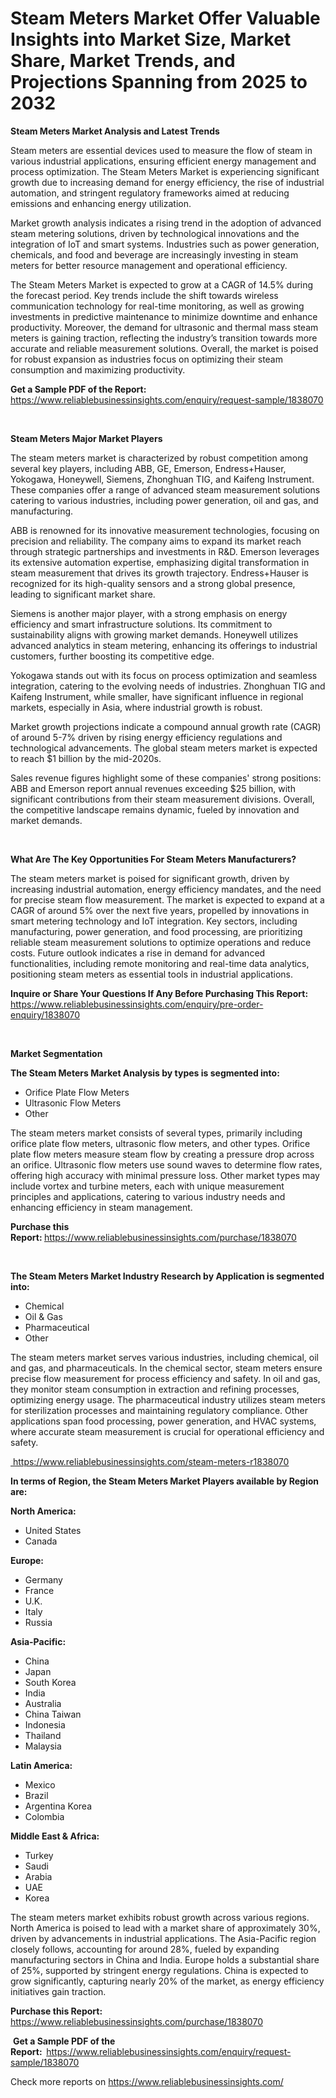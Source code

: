 <p><h1>Steam Meters Market Offer Valuable Insights into Market Size, Market Share, Market Trends, and Projections Spanning from 2025 to 2032</h1></p><p><strong>Steam Meters Market Analysis and Latest Trends</strong></p>
<p><p>Steam meters are essential devices used to measure the flow of steam in various industrial applications, ensuring efficient energy management and process optimization. The Steam Meters Market is experiencing significant growth due to increasing demand for energy efficiency, the rise of industrial automation, and stringent regulatory frameworks aimed at reducing emissions and enhancing energy utilization.</p><p>Market growth analysis indicates a rising trend in the adoption of advanced steam metering solutions, driven by technological innovations and the integration of IoT and smart systems. Industries such as power generation, chemicals, and food and beverage are increasingly investing in steam meters for better resource management and operational efficiency.</p><p>The Steam Meters Market is expected to grow at a CAGR of 14.5% during the forecast period. Key trends include the shift towards wireless communication technology for real-time monitoring, as well as growing investments in predictive maintenance to minimize downtime and enhance productivity. Moreover, the demand for ultrasonic and thermal mass steam meters is gaining traction, reflecting the industry’s transition towards more accurate and reliable measurement solutions. Overall, the market is poised for robust expansion as industries focus on optimizing their steam consumption and maximizing productivity.</p></p>
<p><strong>Get a Sample PDF of the Report:&nbsp;</strong> <a href="https://www.reliablebusinessinsights.com/enquiry/request-sample/1838070?utm_campaign=3107&utm_medium=2&utm_source=Github&utm_content=ia&utm_term=09042025&utm_id=steam-meters">https://www.reliablebusinessinsights.com/enquiry/request-sample/1838070</a></p>
<p>&nbsp;</p>
<p><strong>Steam Meters Major Market Players</strong></p>
<p><p>The steam meters market is characterized by robust competition among several key players, including ABB, GE, Emerson, Endress+Hauser, Yokogawa, Honeywell, Siemens, Zhonghuan TIG, and Kaifeng Instrument. These companies offer a range of advanced steam measurement solutions catering to various industries, including power generation, oil and gas, and manufacturing.</p><p>ABB is renowned for its innovative measurement technologies, focusing on precision and reliability. The company aims to expand its market reach through strategic partnerships and investments in R&D. Emerson leverages its extensive automation expertise, emphasizing digital transformation in steam measurement that drives its growth trajectory. Endress+Hauser is recognized for its high-quality sensors and a strong global presence, leading to significant market share.</p><p>Siemens is another major player, with a strong emphasis on energy efficiency and smart infrastructure solutions. Its commitment to sustainability aligns with growing market demands. Honeywell utilizes advanced analytics in steam metering, enhancing its offerings to industrial customers, further boosting its competitive edge.</p><p>Yokogawa stands out with its focus on process optimization and seamless integration, catering to the evolving needs of industries. Zhonghuan TIG and Kaifeng Instrument, while smaller, have significant influence in regional markets, especially in Asia, where industrial growth is robust.</p><p>Market growth projections indicate a compound annual growth rate (CAGR) of around 5-7% driven by rising energy efficiency regulations and technological advancements. The global steam meters market is expected to reach $1 billion by the mid-2020s.</p><p>Sales revenue figures highlight some of these companies' strong positions: ABB and Emerson report annual revenues exceeding $25 billion, with significant contributions from their steam measurement divisions. Overall, the competitive landscape remains dynamic, fueled by innovation and market demands.</p></p>
<p>&nbsp;</p>
<p><strong>What Are The Key Opportunities For Steam Meters Manufacturers?</strong></p>
<p><p>The steam meters market is poised for significant growth, driven by increasing industrial automation, energy efficiency mandates, and the need for precise steam flow measurement. The market is expected to expand at a CAGR of around 5% over the next five years, propelled by innovations in smart metering technology and IoT integration. Key sectors, including manufacturing, power generation, and food processing, are prioritizing reliable steam measurement solutions to optimize operations and reduce costs. Future outlook indicates a rise in demand for advanced functionalities, including remote monitoring and real-time data analytics, positioning steam meters as essential tools in industrial applications.</p></p>
<p><strong>Inquire or Share Your Questions If Any Before Purchasing This Report:</strong> <a href="https://www.reliablebusinessinsights.com/enquiry/pre-order-enquiry/1838070?utm_campaign=3107&utm_medium=2&utm_source=Github&utm_content=ia&utm_term=09042025&utm_id=steam-meters">https://www.reliablebusinessinsights.com/enquiry/pre-order-enquiry/1838070</a></p>
<p>&nbsp;</p>
<p><strong>Market Segmentation</strong></p>
<p><strong>The Steam Meters Market Analysis by types is segmented into:</strong></p>
<p><ul><li>Orifice Plate Flow Meters</li><li>Ultrasonic Flow Meters</li><li>Other</li></ul></p>
<p><p>The steam meters market consists of several types, primarily including orifice plate flow meters, ultrasonic flow meters, and other types. Orifice plate flow meters measure steam flow by creating a pressure drop across an orifice. Ultrasonic flow meters use sound waves to determine flow rates, offering high accuracy with minimal pressure loss. Other market types may include vortex and turbine meters, each with unique measurement principles and applications, catering to various industry needs and enhancing efficiency in steam management.</p></p>
<p><strong>Purchase this Report:&nbsp;</strong><a href="https://www.reliablebusinessinsights.com/purchase/1838070?utm_campaign=3107&utm_medium=2&utm_source=Github&utm_content=ia&utm_term=09042025&utm_id=steam-meters">https://www.reliablebusinessinsights.com/purchase/1838070</a></p>
<p>&nbsp;</p>
<p><strong>The Steam Meters Market Industry Research by Application is segmented into:</strong></p>
<p><ul><li>Chemical</li><li>Oil & Gas</li><li>Pharmaceutical</li><li>Other</li></ul></p>
<p><p>The steam meters market serves various industries, including chemical, oil and gas, and pharmaceuticals. In the chemical sector, steam meters ensure precise flow measurement for process efficiency and safety. In oil and gas, they monitor steam consumption in extraction and refining processes, optimizing energy usage. The pharmaceutical industry utilizes steam meters for sterilization processes and maintaining regulatory compliance. Other applications span food processing, power generation, and HVAC systems, where accurate steam measurement is crucial for operational efficiency and safety.</p></p>
<p><a href="https://www.reliablebusinessinsights.com/steam-meters-r1838070?utm_campaign=3107&utm_medium=2&utm_source=Github&utm_content=ia&utm_term=09042025&utm_id=steam-meters">&nbsp;https://www.reliablebusinessinsights.com/steam-meters-r1838070</a></p>
<p><strong>In terms of Region, the Steam Meters Market Players available by Region are:</strong></p>
<p>
    <p> <strong> North America: </strong>
        <ul>
            <li>United States</li>
            <li>Canada</li>
        </ul>
        </p> 
    <p> <strong> Europe: </strong>
        <ul>
            <li>Germany</li>
            <li>France</li>
            <li>U.K.</li>
            <li>Italy</li>
            <li>Russia</li>
        </ul>
        </p> 
    <p> <strong> Asia-Pacific: </strong>
        <ul>
            <li>China</li>
            <li>Japan</li>
            <li>South Korea</li>
            <li>India</li>
            <li>Australia</li>
            <li>China Taiwan</li>
            <li>Indonesia</li>
            <li>Thailand</li>
            <li>Malaysia</li>
        </ul>
        </p> 
    <p> <strong> Latin America: </strong>
        <ul>
            <li>Mexico</li>
            <li>Brazil</li>
            <li>Argentina Korea</li>
            <li>Colombia</li>
        </ul>
        </p> 
    <p> <strong> Middle East & Africa: </strong>
        <ul>
            <li>Turkey</li>
            <li>Saudi</li>
            <li>Arabia</li>
            <li>UAE</li>
            <li>Korea</li>
        </ul>
    </p>
    </p>
<p><p>The steam meters market exhibits robust growth across various regions. North America is poised to lead with a market share of approximately 30%, driven by advancements in industrial applications. The Asia-Pacific region closely follows, accounting for around 28%, fueled by expanding manufacturing sectors in China and India. Europe holds a substantial share of 25%, supported by stringent energy regulations. China is expected to grow significantly, capturing nearly 20% of the market, as energy efficiency initiatives gain traction.</p></p>
<p><strong>Purchase this Report: </strong><a href="https://www.reliablebusinessinsights.com/purchase/1838070?utm_campaign=3107&utm_medium=2&utm_source=Github&utm_content=ia&utm_term=09042025&utm_id=steam-meters">https://www.reliablebusinessinsights.com/purchase/1838070</a></p>
<p>&nbsp;<strong>Get a Sample PDF of the Report:&nbsp;&nbsp;</strong><a href="https://www.reliablebusinessinsights.com/enquiry/request-sample/1838070?utm_campaign=3107&utm_medium=2&utm_source=Github&utm_content=ia&utm_term=09042025&utm_id=steam-meters">https://www.reliablebusinessinsights.com/enquiry/request-sample/1838070</a></p>
<p><strong></strong></p>
<p>Check more reports on <a href="https://www.reliablebusinessinsights.com/?utm_campaign=3107&utm_medium=2&utm_source=Github&utm_content=ia&utm_term=09042025&utm_id=steam-meters">https://www.reliablebusinessinsights.com/</a></p>